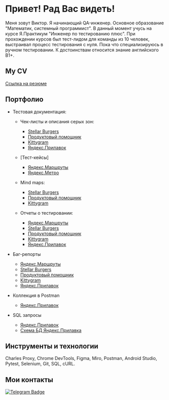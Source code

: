 # Привет! Рад Вас видеть!

Меня зовут Виктор. Я начинающий QA-инженер.
Основное образование "Математик, системный программист". В данный момент учусь на курсе Я.Практикум "Инженер по тестированию плюс".
При прохождении курсов был тест-лидом для команды из 10 человек, выстраивал процесс тестирования с нуля.
Пока что специализируюсь в ручном тестировании. 
К достоинствам относится знание английского В1+.

## My CV 

[Ссылка на резюме](https://docs.google.com/document/d/1nrSwdhEYagSVSSrpQWHu0tV6FC8et3Z2/edit?usp=share_link&ouid=109631138954925094383&rtpof=true&sd=true)

## Портфолио 
- Тестовая документация:
  - Чек-листы и описания серых зон:
     - [Stellar Burgers](https://docs.google.com/spreadsheets/d/1R3olgcmOmMkmCSF_4xSo55xBBNTdCH0IUSaUqffUMvY/edit?usp=sharing)
     - [Продуктовый помощник](https://docs.google.com/spreadsheets/d/1oAUuqpSONcdyuCQc0qKKisIiztwJeeYqYcpsB0SVgLs/edit?usp=sharing)
     - [Kittygram](https://docs.google.com/spreadsheets/d/18lnRDqg3E4z_sGrCvkmqz_lyCRn8Ici0F8s6NpuPigw/edit?usp=sharing)
     - [Яндекс.Прилавок](https://docs.google.com/spreadsheets/d/1jwooUH_UF7jjkGm9vBhUo5qppf1JD2JF7ks6HDFjoLY/edit?usp=sharing)
  
  -  [Тест-кейсы]
     - [Яндекс.Маршруты](https://drive.google.com/drive/folders/17rflcPV9pwa8NBKNc-g4FWL3va6oxXpe?usp=share_link)
     - [Яндекс.Метро](https://drive.google.com/drive/folders/187erPqKYx1BrLGq5g77ZsYDFNNUS3rfP?usp=share_link)
  - Mind maps:
     - [Stellar Burgers](https://miro.com/app/board/uXjVPqZfbnM=/?share_link_id=756541945790)     
     - [Продуктовый помощник](https://miro.com/app/board/uXjVPqYycr4=/?share_link_id=111794524158)
     - [Kittygram](https://miro.com/app/board/uXjVPqYyco8=/?share_link_id=105427141870)
  
  - Отчеты о тестировании:
     - [Яндекс.Маршруты](https://docs.google.com/document/d/1wVOwE1ibxDGVbdKnl2hdwejqiU9Qs1iqjPky-NkdElI/edit?usp=sharing)
     - [Stellar Burgers](https://docs.google.com/document/d/1JJjsLXTxjM6KKOSmFKLK4S79X_mZY37wZ6jFqOzEUOs/edit?usp=sharing)
     - [Продуктовый помощник](https://docs.google.com/document/d/1-n0Rm9sqZk-fQPFHwCl17lUkRTT3Att75NHGUbXwj4U/edit?usp=sharing)
     - [Kittygram](https://docs.google.com/document/d/1Vou7uSclRnPVHsAu3nT01sXd5Vs4hIyao_2TRGdXwjU/edit?usp=sharing)
     - [Яндекс.Прилавок](https://docs.google.com/document/d/1zjsrW1WIbZ9nVplTE9hMtgdXk4JI7s4Q-qJdFbRQGhA/edit?usp=sharing)
 
 -  Баг-репорты
     - [Яндекс.Маршруты](https://drive.google.com/drive/folders/1DZC7gVL7XTLTJ2CxUEuDj8wwdpaTJdcQ?usp=share_link)
     - [Stellar Burgers](https://drive.google.com/drive/folders/1aosSSmJmFO6MFHHZcZLVwGzyfXD2C9lW?usp=share_link)
     - [Продуктовый помощник](https://drive.google.com/drive/folders/1r-6A_1gHZl1d6HxtY5NnzZGpEaGiYegY?usp=share_link)
     - [Kittygram](https://drive.google.com/drive/folders/15hbIZvcB6LXJULlP9wxLTnkhTgTBIDra?usp=share_link)
     - [Яндекс.Прилавок](https://drive.google.com/drive/folders/1MB9Be1wuKhApQfA5-MnOHbt-UvWVN2Fh?usp=share_link)
     
 - Коллекция в Postman 
     - [Яндекс.Прилавок](https://drive.google.com/file/d/1BZ51DaAjt_jgBmVFDecvRJA5y1Q40F0W/view?usp=share_link)
     
- SQL запросы 
     - [Яндекс.Прилавок](https://docs.google.com/document/d/1j2I_8Y_mGzVVvzicPJJNMEFdJW_g2EkrOqlA7iJPbXg/edit?usp=sharing)
     - [Схема БД Яндекс.Прилавка](https://drive.google.com/drive/folders/1vpSnqdekQ-OlMW-oFR6RYco5ZwHZapZ6?usp=share_link)

## Инструменты и технологии
Charles Proxy, Chrome DevTools, Figma, Miro, Postman, Android Studio, Pytest, Selenium, Git, SQL, сURL.

## Мои контакты
[![Telegram Badge](https://img.shields.io/badge/-Telegram-0088cc?style=flat-square&logo=Telegram&logoColor=white)](https://t.me/vlsovereign)
